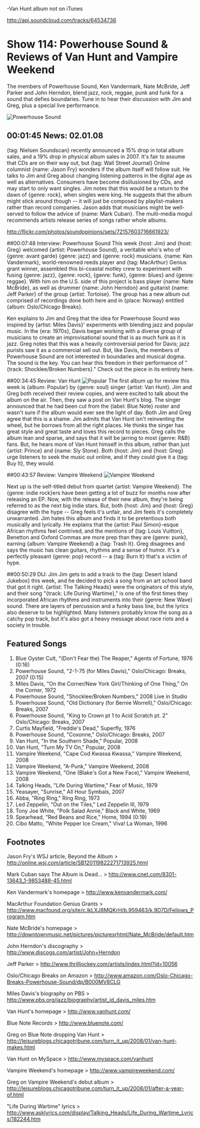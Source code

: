 

-Van Hunt album not on iTunes

http://api.soundcloud.com/tracks/64534736

# Show 114: Powerhouse Sound & Reviews of Van Hunt and Vampire Weekend
The members of Powerhouse Sound, Ken Vandermark, Nate McBride, Jeff Parker and John Herndon, blend jazz, rock, reggae, punk and funk for a sound that defies boundaries. Tune in to hear their discussion with Jim and Greg, plus a special live performance.

![Powerhouse Sound ](http://static.soundopinions.org/images/2008/PowerhouseSound.jpg)

## 00:01:45 News: 02.01.08
{tag: Nielsen Soundscan} recently announced a 15% drop in total album sales, and a 19% drop in physical album sales in 2007. It's fair to assume that CDs are on their way out, but {tag: Wall Street Journal} Online columnist {name: Jason Fry} wonders if the album itself will follow suit. He talks to Jim and Greg about changing listening patterns in the digital age as well as alternatives. Consumers have become disillusioned by CDs, and may start to only want singles. Jim notes that this would be a return to the dawn of {genre: rock}, when singles were king. He suggests that the album might stick around though -- it will just be composed by playlist-makers rather than record companies. Jason adds that musicians might be well-served to follow the advice of {name: Mark Cuban}. The multi-media mogul recommends artists release series of songs rather whole albums. 

http://flickr.com/photos/soundopinions/sets/72157603716661923/

##00:07:48 Interview: Powerhouse Sound
This week {host: Jim} and {host: Greg} welcomed {artist: Powerhouse Sound}, a veritable who's who of {genre: avant garde} {genre: jazz} and {genre: rock} musicians. {name: Ken Vandermark}, world-renowned reeds player and {tag: MacArthur} Genius grant winner, assembled this bi-coastal motley crew to experiment with fusing {genre: jazz}, {genre: rock}, {genre: funk}, {genre: blues} and {genre: reggae}. With him on the U.S. side of this project is bass player {name: Nate McBride}, as well as drummer {name: John Herndon} and guitarist {name: Jeff Parker} of the group {artist: Tortoise}. The group has a new album out comprised of recordings done both here and in {place: Norway} entitled {album: Oslo/Chicago Breaks}.

Ken explains to Jim and Greg that the idea for Powerhouse Sound was inspired by {artist: Miles Davis}' experiments with blending jazz and popular music. In the {era: 1970s}, Davis began working with a diverse group of musicians to create an improvisational sound that is as much funk as it is jazz. Greg notes that this was a heavily controversial period for Davis; jazz purists saw it as a commercial sell out. But, like Davis, the members of Powerhouse Sound are not interested in boundaries and musical dogma. The sound is the key. You can hear this freedom in their performance of "{track: Shocklee/Broken Numbers}." Check out the piece in its entirety here.

##00:34:45 Review: Van Hunt
![Popular](http://is3.mzstatic.com/image/thumb/Music128/v4/9e/3e/0d/9e3e0dc3-d289-b5c5-f0f0-01f1b641d48b/source/600x600bb.jpg "4247226/1267642147")
The first album up for review this week is {album: Popular} by {genre: soul} singer {artist: Van Hunt}. Jim and Greg both received their review copies, and were excited to talk about the album on the air. Then, they saw a post on Van Hunt's blog. The singer announced that he had been cut from the {label: Blue Note} roster and wasn't sure if the album would ever see the light of day. Both Jim and Greg agree that this is a shame. Jim admits that Van Hunt isn't reinventing the wheel, but he borrows from all the right places. He thinks the singer has great style and great taste and loves this record to pieces. Greg calls the album lean and sparse, and says that it will be jarring to most {genre: R&B} fans. But, he hears more of Van Hunt himself in this album, rather than just {artist: Prince} and {name: Sly Stone}. Both {host: Jim} and {host: Greg} urge listeners to seek the music out online, and if they could give it a {tag: Buy It}, they would.

##00:43:57 Review: Vampire Weekend
![Vampire Weekend](http://is5.mzstatic.com/image/thumb/Music/v4/87/28/b5/8728b51f-2b95-93b3-cae4-acfd76ca74d6/source/600x600bb.jpg "259437105/270425072")

Next up is the self-titled debut from quartet {artist: Vampire Weekend}. The {genre: indie rock}ers have been getting a lot of buzz for months now after releasing an EP. Now, with the release of their new album, they're being referred to as the next big indie stars. But, both {host: Jim} and {host: Greg} disagree with the hype -- Greg feels it's unfair, and Jim feels it's completely unwarranted. Jim hates this album and finds it to be pretentious both musically and lyrically. He explains that the {artist: Paul Simon}-esque African rhythms feel contrived, and the mentions of {tag: Louis Vuitton}, Benetton and Oxford Commas are more prep than they are {genre: punk}, earning {album: Vampire Weekend} a {tag: Trash It}. Greg disagrees and says the music has clean guitars, rhythms and a sense of humor. It's a perfectly pleasant {genre: pop} record -- a {tag: Burn It} that's a victim of hype.

##00:50:29 DIJ: Jim
Jim gets to add a track to the {tag: Desert Island Jukebox} this week, and he decided to pick a song from an art school band that got it right. {artist: The Talking Heads} were the originators of this style, and their song "{track: Life During Wartime}," is one of the first times they incorporated African rhythms and instruments into their {genre: New Wave} sound. There are layers of percussion and a funky bass line, but the lyrics also deserve to be highlighted. Many listeners probably know the song as a catchy pop track, but it's also got a heavy message about race riots and a society in trouble.

## Featured Songs
1. Blue Oyster Cult, "(Don't Fear the) The Reaper," Agents of Fortune, 1976 (0:16)
2. Powerhouse Sound, "2-1-75 (for Miles Davis)," Oslo/Chicago: Breaks, 2007 (0:15)
3. Miles Davis, "On the Corner/New York Girl/Thinking of One Thing," On the Corner, 1972
4. Powerhouse Sound, "Shocklee/Broken Numbers," 2008 Live in Studio
5. Powerhouse Sound, "Old Dictionary (for Bernie Worrell)," Oslo/Chicago: Breaks, 2007
6. Powerhouse Sound, "King to Crown pt 1 to Acid Scratch pt. 2" Oslo/Chicago: Breaks, 2007
7. Curtis Mayfield, "Freddie's Dead," Superfly, 1976
8. Powerhouse Sound, "Coxonne," Oslo/Chicago: Breaks, 2007
9. Van Hunt, "In the Southern Shade," Popular, 2008
10. Van Hunt, "Turn My TV On," Popular, 2008
11. Vampire Weekend, "Cape Cod Kwassa Kwassa," Vampire Weekend, 2008
12. Vampire Weekend, "A-Punk," Vampire Weekend, 2008
13. Vampire Weekend, "One (Blake's Got a New Face)," Vampire Weekend, 2008
14. Talking Heads, "Life During Wartime," Fear of Music, 1979
15. Yeasayer, "Sunrise," All Hour Symbals, 2007
16. Abba, "Ring Ring," Ring Ring, 1973
17. Led Zeppelin, "Out on the Tiles," Led Zeppelin III, 1979
18. Tony Joe White, "Polk Salad Annie," Black and White, 1969
19. Spearhead, "Red Beans and Rice," Home, 1994 (0:19)
20. Cibo Matto, "White Pepper Ice Cream," Viva! La Woman, 1996

## Footnotes
Jason Fry's WSJ article, Beyond the Album > http://online.wsj.com/article/SB120119822271713925.html

Mark Cuban says The Album is Dead... > http://www.cnet.com/8301-13643_1-9853488-45.html

Ken Vandermark's homepage > http://www.kenvandermark.com/

MacArthur Foundation Genius Grants > http://www.macfound.org/site/c.lkLXJ8MQKrH/b.959463/k.9D7D/Fellows_Program.htm

Nate McBride's homepage > http://downtownmusic.net/pictures/picturesrhtml/Nate_McBride/default.htm

John Herndon's discography > http://www.discogs.com/artist/John+Herndon

Jeff Parker > http://www.thrilljockey.com/artists/index.html?id=10056

Oslo/Chicago Breaks on Amazon > http://www.amazon.com/Oslo-Chicago-Breaks-Powerhouse-Sound/dp/B000MV8CLG

Miles Davis's biography on PBS > http://www.pbs.org/jazz/biography/artist_id_davis_miles.htm

Van Hunt's homepage > http://www.vanhunt.com/

Blue Note Records > http://www.bluenote.com/

Greg on Blue Note dropping Van Hunt > http://leisureblogs.chicagotribune.com/turn_it_up/2008/01/van-hunt-makes.html

Van Hunt on MySpace > http://www.myspace.com/vanhunt

Vampire Weekend's homepage > http://www.vampireweekend.com/

Greg on Vampire Weekend's debut album > http://leisureblogs.chicagotribune.com/turn_it_up/2008/01/after-a-year-of.html

"Life During Wartime" lyrics > http://www.asklyrics.com/display/Talking_Heads/Life_During_Wartime_Lyrics/182244.htm